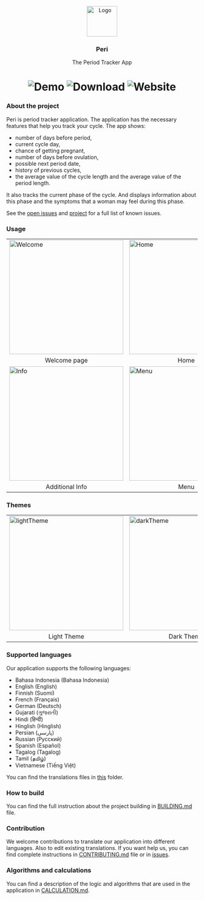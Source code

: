 <p align="center">
    <img src="./public/assets/icon/favicon.ico" alt="Logo" width="80" height="80">
  <h3 align="center">Peri</h3>
  <p align="center">
    The Period Tracker App
  </p>
  <h1 align="center">
    <a href="https://irasoro.github.io/peri/" style="text-decoration: none;">
      <img src="https://img.shields.io/badge/Demo-eae7ff?logo=&logoColor=grey&style=for-the-badge" alt="Demo">
    </a>
    <a href="https://github.com/IraSoro/peri/releases/latest" style="text-decoration: none;">
      <img src="https://img.shields.io/badge/Download-4c3b9d?&style=for-the-badge" alt="Download">
    </a>
    <a href="https://irasoro.github.io/peri-website/" style="text-decoration: none;">
      <img src="https://img.shields.io/badge/Website-c0b6f2?&style=for-the-badge" alt="Website">
    </a>
  </h1>
</p>

### About the project

Peri is period tracker application. The application has the necessary features that help you track your cycle. The app shows:

- number of days before period,
- current cycle day,
- chance of getting pregnant,
- number of days before ovulation,
- possible next period date,
- history of previous cycles,
- the average value of the cycle length and the average value of the period length.

It also tracks the current phase of the cycle. And displays information about this phase and the symptoms that a woman may feel during this phase.

See the [open issues](https://github.com/IraSoro/peri/issues) and [project](https://github.com/users/IraSoro/projects/4/views/1) for a full list of known issues.

### Usage

<table>
  <tr>
    <td><img width="300" src="https://hwqayoqnchqdhcaqwyjo.supabase.co/storage/v1/object/public/peri//welcome.jpg" alt="Welcome"></td>
    <td><img width="300" src="https://hwqayoqnchqdhcaqwyjo.supabase.co/storage/v1/object/public/peri//home.jpg" alt="Home"></td>
    <td><img width="300" src="https://hwqayoqnchqdhcaqwyjo.supabase.co/storage/v1/object/public/peri//details.jpg" alt="Details"></td>
  </tr>
  <tr>
    <td align="center">Welcome page</td>
    <td align="center">Home</td>
    <td align="center">Details</td>
  </tr>
    <tr>
    <td><img width="300" src="https://hwqayoqnchqdhcaqwyjo.supabase.co/storage/v1/object/public/peri//info.jpg" alt="Info"></td>
    <td><img width="300" src="https://hwqayoqnchqdhcaqwyjo.supabase.co/storage/v1/object/public/peri//menu.jpg" alt="Menu"></td>
  </tr>
  <tr>
    <td align="center">Additional Info</td>
    <td align="center">Menu</td>
  </tr>
 </table>

### Themes

<table>
    <tr>
    <td><img width="300" src="https://hwqayoqnchqdhcaqwyjo.supabase.co/storage/v1/object/public/peri//home.jpg" alt="lightTheme"></td>
    <td><img width="300" src="https://hwqayoqnchqdhcaqwyjo.supabase.co/storage/v1/object/public/peri//darkTheme.jpg" alt="darkTheme"></td>
  </tr>
  <tr>
    <td align="center">Light Theme</td>
    <td align="center">Dark Theme</td>
  </tr>
 </table>

### Supported languages

Our application supports the following languages:

- Bahasa Indonesia (Bahasa Indonesia)
- English (English)
- Finnish (Suomi)
- French (Français)
- German (Deutsch)
- Gujarati (ગુજરાતી)
- Hindi (हिन्दी)
- Hinglish (Hinglish)
- Persian (پارسی)
- Russian (Русский)
- Spanish (Español)
- Tagalog (Tagalog)
- Tamil (தமிழ்)
- Vietnamese (Tiếng Việt)

You can find the translations files in [this]((https://github.com/IraSoro/peri/tree/master/src/utils/translations)) folder.

### How to build

You can find the full instruction about the project building in [BUILDING.md](https://github.com/IraSoro/peri/blob/master/BUILDING.md) file.

### Contribution

We welcome contributions to translate our application into different languages. Also to edit existing translations. If you want help us, you can find complete instructions in [CONTRIBUTING.md](https://github.com/IraSoro/peri/blob/master/CONTRIBUTING.md) file or in [issues](https://github.com/IraSoro/peri/issues?q=is%3Aopen+is%3Aissue+label%3A%22good+first+issue%22).

### Algorithms and calculations

You can find a description of the logic and algorithms that are used in the application in [CALCULATION.md](https://github.com/IraSoro/peri/blob/master/info/CALCULATION.md).

